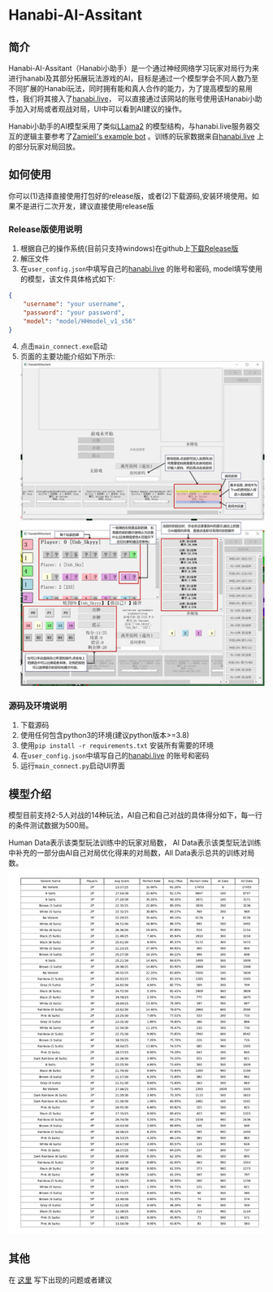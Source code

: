 # Hanabi-AI-Assitant
## 简介
Hanabi-AI-Assitant（Hanabi小助手）是一个通过神经网络学习玩家对局行为来进行hanabi及其部分拓展玩法游戏的AI，目标是通过一个模型学会不同人数乃至不同扩展的Hanabi玩法，同时拥有能和真人合作的能力，为了提高模型的易用性，我们将其接入了[hanabi.live](https://hanab.live/)， 可以直接通过该网站的账号使用该Hanabi小助手加入对局或者观战对局，UI中可以看到AI建议的操作。

Hanabi小助手的AI模型采用了类似[LLama2](https://github.com/karpathy/llama2.c/) 的模型结构，与hanabi.live服务器交互的逻辑主要参考了[Zamiell's example bot](https://github.com/Hanabi-Live/hanabi-live-bot/) 。训练的玩家数据来自[hanabi.live](https://hanab.live/) 上的部分玩家对局回放。

## 如何使用
你可以(1)选择直接使用打包好的release版，或者(2)下载源码,安装环境使用。如果不是进行二次开发，建议直接使用release版
### Release版使用说明
1. 根据自己的操作系统(目前只支持windows)在github上[下载Release版](https://github.com/UnbSky/Hanabi-AI-Assitant/releases)
2. 解压文件
3. 在```user_config.json```中填写自己的[hanabi.live](https://hanab.live/) 的账号和密码, model填写使用的模型，该文件具体格式如下:
```json
{
    "username": "your username",
    "password": "your password",
    "model": "model/HHmodel_v1_s56"
}
```
4. 点击```main_connect.exe```启动
5. 页面的主要功能介绍如下所示:
![image](https://github.com/UnbSky/Hanabi-AI-Assitant/blob/main/pics/txt_ui1_zh.png)
![image](https://github.com/UnbSky/Hanabi-AI-Assitant/blob/main/pics/txt_ui2_zh.png)

### 源码及环境说明
1. 下载源码
2. 使用任何包含python3的环境(建议python版本>=3.8)
3. 使用```pip install -r requirements.txt``` 安装所有需要的环境
4. 在```user_config.json```中填写自己的[hanabi.live](https://hanab.live/) 的账号和密码
5. 运行```main_connect.py```启动UI界面

## 模型介绍
模型目前支持2-5人对战的14种玩法，AI自己和自己对战的具体得分如下，每一行的条件测试数据为500局。

Human Data表示该类型玩法训练中的玩家对局数， AI Data表示该类型玩法训练中补充的一部分由AI自己对局优化得来的对局数，All Data表示总共的训练对局数。
![image](https://github.com/UnbSky/Hanabi-AI-Assitant/blob/main/pics/score_table.png)
## 其他
 在 [这里](https://github.com/UnbSky/Hanabi-AI-Assitant/issues) 写下出现的问题或者建议

